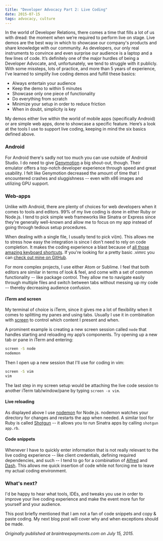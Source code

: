 ```yaml
---
title: "Developer Advocacy Part 2: Live Coding"
date: 2015-07-15
tags: advocacy, culture
---
```


In the world of Developer Relations, there comes a time that fills a lot of us with dread: the moment when we’re required to perform live on stage. Live demos are the best way in which to showcase our company's products and share knowledge with our community. As developers, our only real instruments to convince and even surprise our audience is a laptop and a few lines of code. It’s definitely one of the major hurdles of being a Developer Advocate, and, unfortunately, we tend to struggle with it publicly. With some missteps, lots of practice, and more than 5 years of experience, I’ve learned to simplify live coding demos and fulfill these basics:

- Always entertain your audience
- Keep the demo to within 5 minutes
- Showcase only one piece of functionality
- Do everything from scratch
- Minimize your setup in order to reduce friction
- When in doubt, simplicity is key

My demos either live within the world of mobile apps (specifically Android) or are simple web apps, done to showcase a specific feature. Here’s a look at the tools I use to support live coding, keeping in mind the six basics defined above.

### Android

For Android there's sadly not too much you can use outside of Android Studio. I do need to give [Genymotion](http://www.genymotion.com) a big shout-out, though. Their emulator offers a top-notch developer experience through speed and great usability. I felt like Genymotion decreased the amount of time that I encountered crashes and sluggishness -- even with x86 images and utilizing GPU support.

### Web-apps

Unlike with Android, there are plenty of choices for web developers when it comes to tools and editors. 99% of my live coding is done in either Ruby or Node.js. I tend to pick simple web frameworks like Sinatra or Express since they're generally well-known and allow me to focus on my app instead of going through tedious setup procedures.

When dealing with a single file, I usually tend to pick vi(m). This allows me to stress how easy the integration is since I don't need to rely on code completion. It makes the coding experience a blast because of [all those amazing keyboard shortcuts](http://www.keyxl.com/aaa8263/290/VIM-keyboard-shortcuts.htm). If you're looking for a pretty basic .vimrc you can [check out mine on GitHub](https://raw.githubusercontent.com/SeraphimSerapis/OSX/master/.vimrc).

For more complex projects, I use either Atom or Sublime. I feel that both editors are similar in terms of look & feel, and come with a set of common functionality -- like package control. They allow me to navigate easily through multiple files and switch between tabs without messing up my code -- thereby decreasing audience confusion.

#### iTerm and screen

My terminal of choice is iTerm, since it gives me a lot of flexibility when it comes to splitting my panes and using tabs. Usually I use it in combination with [screen](http://developer.apple.com/library/mac/documentation/Darwin/Reference/ManPages/man1/screen.1.html) to control which content I present and when.

A prominent example is creating a new screen session called `node` that handles starting and reloading my app’s components. Try opening up a new tab or pane in iTerm and entering:

```bash
screen -S node
nodemon
```
Then I open up a new session that I'll use for coding in vim:

```bash
screen -S vim  
vim
```

The last step in my screen setup would be attaching the live code session to another iTerm tab/window/pane by typing `screen -x vim`.

#### Live reloading

As displayed above I use [nodemon](http://www.npmjs.com/package/nodemon) for Node.js. nodemon watches your directory for changes and restarts the app when needed. A similar tool for Ruby is called [Shotgun](http://github.com/rtomayko/shotgun) -- it allows you to run Sinatra apps by calling `shotgun app.rb`.

#### Code snippets

Whenever I have to quickly enter information that is not really relevant to the live coding experience -- like client credentials, defining required dependencies, and such -- I tend to go for a combination of [Alfred](http://timmesserschmidt.com/blog/2013/08/14/being-productive-with-alfred/) and [Dash](http://kapeli.com/dash). This allows me quick insertion of code while not forcing me to leave my actual coding environment.

### What's next?

I'd be happy to hear what tools, IDEs, and tweaks you use in order to improve your live coding experience and make the event more fun for yourself and your audience.

This post briefly mentioned that I am not a fan of code snippets and copy & paste coding. My next blog post will cover why and when exceptions should be made.

*Originally published at braintreepayments.com on July 15, 2015.*
